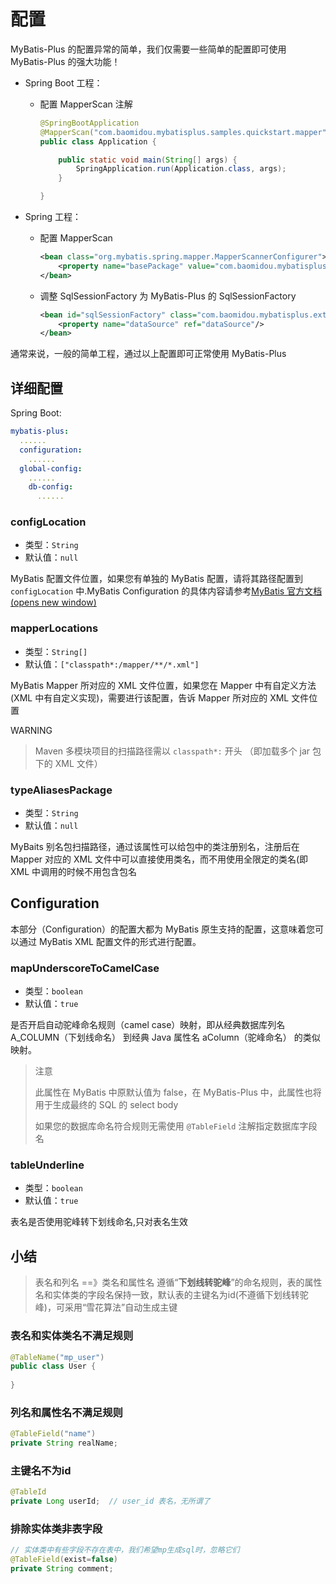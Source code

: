 # 配置

MyBatis-Plus 的配置异常的简单，我们仅需要一些简单的配置即可使用 MyBatis-Plus 的强大功能！

- Spring Boot 工程：

  - 配置 MapperScan 注解

    ```java
    @SpringBootApplication
    @MapperScan("com.baomidou.mybatisplus.samples.quickstart.mapper")
    public class Application {
    
        public static void main(String[] args) {
            SpringApplication.run(Application.class, args);
        }
    
    }
    ```

- Spring 工程：

  - 配置 MapperScan

    ```xml
    <bean class="org.mybatis.spring.mapper.MapperScannerConfigurer">
        <property name="basePackage" value="com.baomidou.mybatisplus.samples.quickstart.mapper"/>
    </bean>
    ```

  - 调整 SqlSessionFactory 为 MyBatis-Plus 的 SqlSessionFactory

    ```xml
    <bean id="sqlSessionFactory" class="com.baomidou.mybatisplus.extension.spring.MybatisSqlSessionFactoryBean">
        <property name="dataSource" ref="dataSource"/>
    </bean>
    ```

通常来说，一般的简单工程，通过以上配置即可正常使用 MyBatis-Plus

## 详细配置

Spring Boot:

```yaml
mybatis-plus:
  ......
  configuration:
    ......
  global-config:
    ......
    db-config:
      ......  
```

### configLocation

- 类型：`String`
- 默认值：`null`

MyBatis 配置文件位置，如果您有单独的 MyBatis 配置，请将其路径配置到 `configLocation` 中.MyBatis Configuration 的具体内容请参考[MyBatis 官方文档(opens new window)](http://www.mybatis.org/mybatis-3/zh/configuration.html)

### mapperLocations

- 类型：`String[]`
- 默认值：`["classpath*:/mapper/**/*.xml"]`

MyBatis Mapper 所对应的 XML 文件位置，如果您在 Mapper 中有自定义方法(XML 中有自定义实现)，需要进行该配置，告诉 Mapper 所对应的 XML 文件位置

WARNING

> Maven 多模块项目的扫描路径需以 `classpath*:` 开头 （即加载多个 jar 包下的 XML 文件）

### typeAliasesPackage

- 类型：`String`
- 默认值：`null`

MyBaits 别名包扫描路径，通过该属性可以给包中的类注册别名，注册后在 Mapper 对应的 XML 文件中可以直接使用类名，而不用使用全限定的类名(即 XML 中调用的时候不用包含包名

## Configuration

本部分（Configuration）的配置大都为 MyBatis 原生支持的配置，这意味着您可以通过 MyBatis XML 配置文件的形式进行配置。

### mapUnderscoreToCamelCase

- 类型：`boolean`
- 默认值：`true`

是否开启自动驼峰命名规则（camel case）映射，即从经典数据库列名 A_COLUMN（下划线命名） 到经典 Java 属性名 aColumn（驼峰命名） 的类似映射。

> 注意
>
> 此属性在 MyBatis 中原默认值为 false，在 MyBatis-Plus 中，此属性也将用于生成最终的 SQL 的 select body
>
> 如果您的数据库命名符合规则无需使用 `@TableField` 注解指定数据库字段名

### tableUnderline

- 类型：`boolean`
- 默认值：`true`

表名是否使用驼峰转下划线命名,只对表名生效

## 小结

> 表名和列名 ==》类名和属性名 遵循“**下划线转驼峰**”的命名规则，表的属性名和实体类的字段名保持一致，默认表的主键名为id(不遵循下划线转驼峰)，可采用“雪花算法”自动生成主键

### 表名和实体类名不满足规则

```java
@TableName("mp_user")
public class User {
    
}
```

### 列名和属性名不满足规则

```java
@TableField("name")
private String realName;
```

### 主键名不为id

```java
@TableId
private Long userId;  // user_id 表名，无所谓了
```

### 排除实体类非表字段

```java
// 实体类中有些字段不存在表中，我们希望mp生成sql时，忽略它们
@TableField(exist=false)
private String comment;
```



